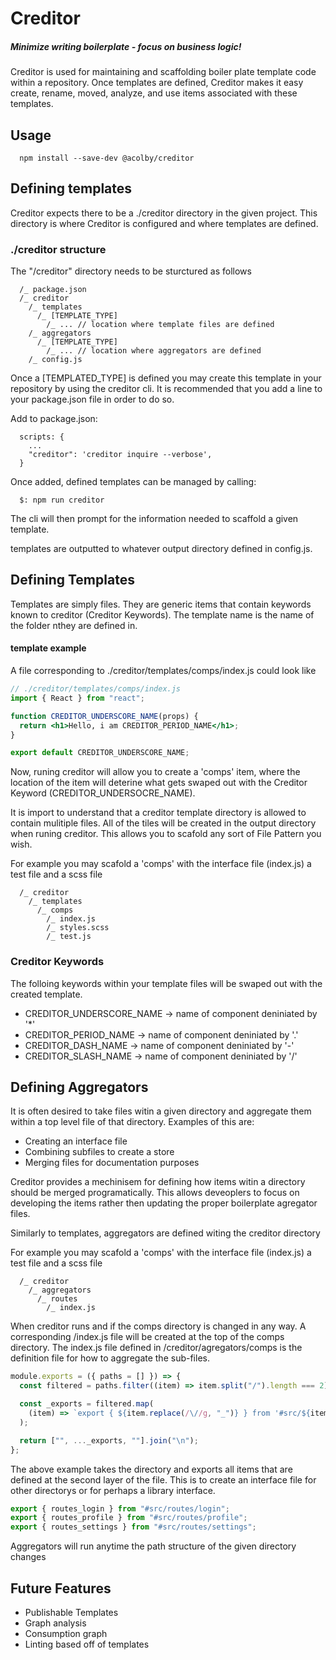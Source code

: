 # Creditor

##### Minimize writing boilerplate - focus on business logic!

Creditor is used for maintaining and scaffolding boiler plate template code within a repository. Once templates are defined, Creditor makes it easy create, rename, moved, analyze, and use items associated with these templates.

## Usage

```
  npm install --save-dev @acolby/creditor
```

## Defining templates

Creditor expects there to be a ./creditor directory in the given project. This directory is where Creditor is configured and where templates are defined.

### ./creditor structure

The "/creditor" directory needs to be sturctured as follows

```
  /_ package.json
  /_ creditor
    /_ templates
      /_ [TEMPLATE_TYPE]
        /_ ... // location where template files are defined
    /_ aggregators
      /_ [TEMPLATE_TYPE]
        /_ ... // location where aggregators are defined
    /_ config.js
```

Once a [TEMPLATED_TYPE] is defined you may create this template in your repository by using the creditor cli. It is recommended that you add a line to your package.json file in order to do so.

Add to package.json:

```
  scripts: {
    ...
    "creditor": 'creditor inquire --verbose',
  }
```

Once added, defined templates can be managed by calling:

```
  $: npm run creditor
```

The cli will then prompt for the information needed to scaffold a given template.

templates are outputted to whatever output directory defined in config.js.

## Defining Templates

Templates are simply files. They are generic items that contain keywords known to creditor (Creditor Keywords). The template name is the name of the folder nthey are defined in.

#### template example

A file corresponding to ./creditor/templates/comps/index.js could look like

```jsx
// ./creditor/templates/comps/index.js
import { React } from "react";

function CREDITOR_UNDERSCORE_NAME(props) {
  return <h1>Hello, i am CREDITOR_PERIOD_NAME</h1>;
}

export default CREDITOR_UNDERSCORE_NAME;
```

Now, runing creditor will allow you to create a 'comps' item, where the location of the item will deterine what gets swaped out with the Creditor Keyword (CREDITOR_UNDERSOCRE_NAME).

It is import to understand that a creditor template directory is allowed to contain mulitiple files. All of the tiles will be created in the output directory when runing creditor. This allows you to scafold any sort of File Pattern you wish.

For example you may scafold a 'comps' with the interface file (index.js) a test file and a scss file

```
  /_ creditor
    /_ templates
      /_ comps
        /_ index.js
        /_ styles.scss
        /_ test.js
```

### Creditor Keywords

The folloing keywords within your template files will be swaped out with the created template.

- CREDITOR_UNDERSCORE_NAME -> name of component deniniated by '\*'
- CREDITOR_PERIOD_NAME -> name of component deniniated by '.'
- CREDITOR_DASH_NAME -> name of component deniniated by '-'
- CREDITOR_SLASH_NAME -> name of component deniniated by '/'

## Defining Aggregators

It is often desired to take files witin a given directory and aggregate them within a top level file of that directory. Examples of this are:

- Creating an interface file
- Combining subfiles to create a store
- Merging files for documentation purposes

Creditor provides a mechinisem for defining how items witin a directory should be merged programatically. This allows deveoplers to focus on developing the items rather then updating the proper boilerplate agregator files.

Similarly to templates, aggregators are defined witing the creditor directory

For example you may scafold a 'comps' with the interface file (index.js) a test file and a scss file

```
  /_ creditor
    /_ aggregators
      /_ routes
        /_ index.js
```

When creditor runs and if the comps directory is changed in any way. A corresponding /index.js file will be created at the top of the comps directory. The index.js file defined in /creditor/agregators/comps is the definition file for how to aggregate the sub-files.

```js
module.exports = ({ paths = [] }) => {
  const filtered = paths.filter((item) => item.split("/").length === 2).sort();

  const _exports = filtered.map(
    (item) => `export { ${item.replace(/\//g, "_")} } from '#src/${item}';`
  );

  return ["", ..._exports, ""].join("\n");
};
```

The above example takes the directory and exports all items that are defined at the second layer of the file. This is to create an interface file for other directorys or for perhaps a library interface.

```js
export { routes_login } from "#src/routes/login";
export { routes_profile } from "#src/routes/profile";
export { routes_settings } from "#src/routes/settings";
```

Aggregators will run anytime the path structure of the given directory changes

## Future Features

- Publishable Templates
- Graph analysis
- Consumption graph
- Linting based off of templates
